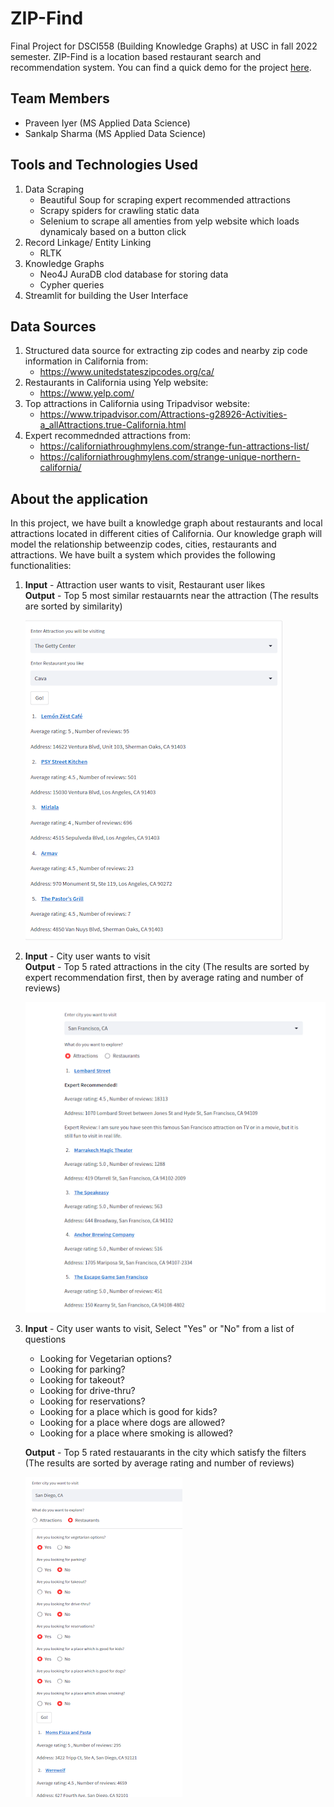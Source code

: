 # ZIP-Find
Final Project for DSCI558 (Building Knowledge Graphs) at USC in fall 2022 semester. ZIP-Find is a location based restaurant search and recommendation system. You can find a quick demo for the project [here](https://www.youtube.com/watch?v=DCmRJGSix38).

## Team Members
* Praveen Iyer (MS Applied Data Science)
* Sankalp Sharma (MS Applied Data Science)

## Tools and Technologies Used
1. Data Scraping
    * Beautiful Soup for scraping expert recommended attractions
    * Scrapy spiders for crawling static data
    * Selenium to scrape all amenties from yelp website which loads dynamicaly based on a button click
2. Record Linkage/ Entity Linking
    * RLTK
3. Knowledge Graphs
    * Neo4J AuraDB clod database for storing data
    * Cypher queries
4. Streamlit for building the User Interface
## Data Sources
1. Structured data source for extracting zip codes and nearby zip code information in California from:
    * https://www.unitedstateszipcodes.org/ca/
2. Restaurants in California using Yelp website:
    * https://www.yelp.com/
3. Top attractions in California using Tripadvisor website:
    * https://www.tripadvisor.com/Attractions-g28926-Activities-a_allAttractions.true-California.html
4. Expert recommednded attractions from:
    * https://californiathroughmylens.com/strange-fun-attractions-list/
    * https://californiathroughmylens.com/strange-unique-northern-california/

## About the application
In this project, we have built a knowledge graph about restaurants and local attractions located in different cities of California. Our knowledge graph will model the relationship betweenzip codes, cities, restaurants and attractions. We have built a system which provides the following functionalities:
1. __Input__ - Attraction user wants to visit, Restaurant user likes<br/>
   __Output__ - Top 5 most similar restauarnts near the attraction (The results are sorted by similarity)

   ![](images/ui_recommendations.png)

2. __Input__ - City user wants to visit<br/>
   __Output__ - Top 5 rated attractions in the city (The results are sorted by expert recommendation first, then by average rating and number of reviews)

   ![](images/ui_attractions.png)

3. __Input__ - City user wants to visit, Select "Yes" or "No" from a list of questions<br/>
    * Looking for Vegetarian options?
    * Looking for parking?
    * Looking for takeout?
    * Looking for drive-thru?
    * Looking for reservations?
    * Looking for a place which is good for kids?
    * Looking for a place where dogs are allowed?
    * Looking for a place where smoking is allowed?

   __Output__ - Top 5 rated restauarants in the city which satisfy the filters (The results are sorted by average rating and number of reviews)

   ![](images/ui_restuarants.png)